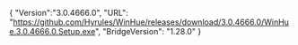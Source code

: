 {
  "Version":"3.0.4666.0",
  "URL": "https://github.com/Hyrules/WinHue/releases/download/3.0.4666.0/WinHue.3.0.4666.0.Setup.exe",
  "BridgeVersion": "1.28.0"
}           
